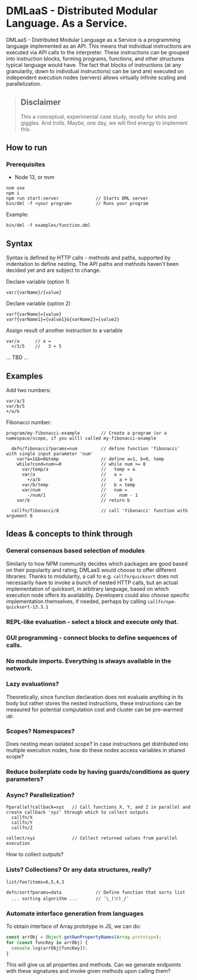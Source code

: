 # DMLaaS - Distributed Modular Language. As a Service.

DMLaaS - Distributed Modular Language as a Service is a programming language implemented as an API. This means that individual instructions
are executed via API calls to the interpreter. These instructions can be grouped into instruction blocks, forming programs, functions, and other structures typical language would have. The fact that blocks of instructions (at any granularity, down to individual instructions) can be (and are) executed on independent execution nodes (servers) allows virtually infinite scaling and parallelization.

> ## Disclaimer
>
> This a conceptual, experimental case study, mostly for shits and giggles. And trolls. Maybe, one day, we will find energy to implement this.

## How to run

### Prerequisites

- Node 13, or nvm

```
nvm use
npm i
npm run start:server              // Starts DML server
bin/dml -f <your program>         // Runs your program
```

Example:

```
bin/dml -f examples/function.dml
```

## Syntax

Syntax is defined by HTTP calls - methods and paths, supported by indentation to define nesting. The API paths and methods
haven't been decided yet and are subject to change.

Declare variable (option 1)

    var/{varName}/{value}

Declare variable (option 2)

    var?{varName}={value}
    var?{varName1}={value1}&{varName2}={value2}

Assign result of another instruction to a variable

    var/a      // a =
      +/3/5    //   3 + 5

... TBD ...

## Examples

Add two numbers:

```
var/a/3
var/b/5
+/a/b
```

Fibonacci number:

```
program/my-fibonacci-example        // Create a program (or a namespace/scope, if you will) called my-fibonacci-example

  defn/fibonacci?params=num         // define function 'fibonacci' with single input parameter 'num'
    var?a=1&b=0&temp                // define a=1, b=0, temp
    while?cond=num>=0               // while num >= 0
      var/temp/a                    //   temp = a
      var/a                         //   a =
        +/a/b                       //     a + b
      var/b/temp                    //   b = temp
      var/num                       //   num =
        -/num/1                     //     num - 1
    var/b                           // return b

  callfn/fibonacci/8                // call 'fibonacci' function with argument 8
```

## Ideas & concepts to think through

### General consensus based selection of modules

Similarly to how NPM community decides which packages are good based on their popularity and rating, DMLaaS would choose to offer different libraries. Thanks to modularity, a call to e.g. `callfn/quicksort` does not necessarily have to invoke a bunch of nested HTTP calls, but an actual implementation of quicksort, in arbitrary language, based on which execution node offers its availability. Developers could also choose specific implementation themselves, if needed, perhaps by calling `callfn/npm-quicksort-13.3.1`

### REPL-like evaluation - select a block and execute only that.

### GUI programming - connect blocks to define sequences of calls.

### No module imports. Everything is always available in the network.

### Lazy evaluations?

Theoretically, since function declaration does not evaluate anything in its body but rather stores the nested instructions, these instructions can be measured for potential computation cost and cluster can be pre-warmed up.

### Scopes? Namespaces?

Does nesting mean isolated scope? In case instructions get distributed into multiple execution nodes, how do these nodes access variables in shared scope?

### Reduce boilerplate code by having guards/conditions as query parameters?

### Async? Parallelization?

```
Pparallel?callback=xyz   // Call functions X, Y, and Z in parallel and create callback 'xyz' through which to collect outputs
  callfn/X
  callfn/Y
  callfn/Z

collect/xyz              // Collect returned values from parallel execution
```

How to collect outputs?

### Lists? Collections? Or any data structures, really?

```
list/foo?items=6,5,4,3

defn/sort?params=data             // Define function that sorts list
  ... sorting algorithm ...       // ¯\_(ツ)_/¯
```

### Automate interface generation from languages

To obtain interface of Array.prototype in JS, we can do:

```javascript
const arrObj = Object.getOwnPropertyNames(Array.prototype);
for (const funcKey in arrObj) {
  console.log(arrObj[funcKey]);
}
```

This will give us all properties and methods. Can we generate endpoints with these signatures and invoke given methods upon calling them?
